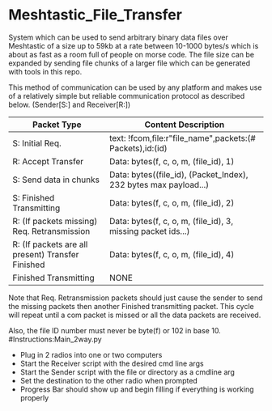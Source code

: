 # Meshtastic_File_Transfer
System which can be used to send arbitrary binary data files over Meshtastic of a size up to 
59kb at a rate between 10-1000 bytes/s which is about as fast as a room full of people on morse code. The file size can be expanded by sending file chunks of a larger file which can be generated with tools in this repo.

This method of communication can be used by any platform and makes use of a relatively simple but 
reliable communication protocol as described below.
(Sender[S:] and Receiver[R:])

| Packet Type                                       | Content Description                                              |
|---------------------------------------------------|------------------------------------------------------------------|
| S: Initial Req.                                   | text: !fcom,file:r"file_name",packets:(# Packets),id:(id)        |
| R: Accept Transfer                                | Data: bytes(f, c, o, m, (file_id), 1)                            |
| S: Send data in chunks                            | Data: bytes((file_id), (Packet_Index), 232 bytes max payload...) |
| S: Finished Transmitting                          | Data: bytes(f, c, o, m, (file_id), 2)                            |
| R: (If packets missing) Req. Retransmission       | Data: bytes(f, c, o, m, (file_id), 3, missing packet ids...)     |
| R: (If packets are all present) Transfer Finished | Data: bytes(f, c, o, m, (file_id), 4)                            |
| Finished Transmitting                             | NONE                                                             |

Note that Req. Retransmission packets should just cause the sender to send the missing packets then another Finished 
transmitting packet. This cycle will repeat until a com packet is missed or all the data packets are received.

Also, the file ID number must never be byte(f) or 102 in base 10.
#Instructions:Main_2way.py
- Plug in 2 radios into one or two computers
- Start the Receiver script with the desired cmd line args
- Start the Sender script with the file or directory as a cmdline arg
- Set the destination to the other radio when prompted
- Progress Bar should show up and begin filling if everything is working properly
